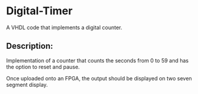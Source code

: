 # Digital-Timer
A VHDL code that implements a digital counter.

## Description:

Implementation of a counter that counts the seconds from 0 to 59 and has the option to reset and pause. 

Once uploaded onto an FPGA, the output should be displayed on two seven segment display.
